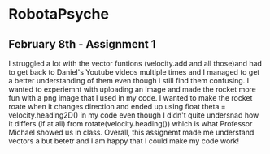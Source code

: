 # RobotaPsyche
## February 8th - Assignment 1
I struggled a lot with the vector funtions (velocity.add and all those)and had to get back to Daniel's Youtube videos multiple times and I managed to get a better understanding of them even though i still find them confusing. I wanted to experiemnt with uploading an image and made the rocket more fun with a png image that I used in my code. I wanted to make the rocket roate when it changes direction and ended up using float theta = velocity.heading2D() in my code even though I didn't quite undersnad how it differs (if at all) from rotate(velocity.heading()) which is what Professor Michael showed us in class. Overall, this assignemt made me understand vectors a but betetr and I am happy that I could make my code work!
